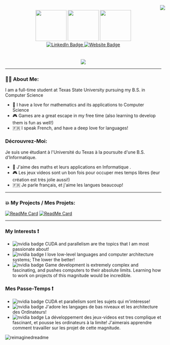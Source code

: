 <div><img src="https://i.imgur.com/crhaies.png" style="margin-left: 500px;"></div>
<div id="header" align="center">
  <img src="https://media2.giphy.com/media/v1.Y2lkPTc5MGI3NjExbWc1ajF3YmJlZGg4anF6dXRwN2diY25oN243amZ4MGd6cW84c2NhOCZlcD12MV9pbnRlcm5hbF9naWZfYnlfaWQmY3Q9cw/c616UDimUUfDrRVJWQ/giphy.gif" width="100"/>
  <img src="https://media2.giphy.com/media/v1.Y2lkPTc5MGI3NjExY205cXp2bXU0YXU4bG1jN2I1eDRneG5ucTl1cjBrejBpeDZjeXk1MyZlcD12MV9pbnRlcm5hbF9naWZfYnlfaWQmY3Q9cw/yjSNYYnj9gAeUbSHr3/giphy.gif" width="100">
  <img src="https://media3.giphy.com/media/v1.Y2lkPTc5MGI3NjExNGdtbW9nbmswajZheHpkNHIwa2ZrbDNsY3gxZm9ibnQ3empsenN0aSZlcD12MV9pbnRlcm5hbF9naWZfYnlfaWQmY3Q9cw/iJWXxAr2Za6EtN2Row/giphy.gif" width="100">
  <div id="badges">
  <a href="https://www.linkedin.com/in/brandon-tharp-186b99260/">
    <img src="https://img.shields.io/badge/LinkedIn-blue?style=flat&logo=linkedin&logoColor=white" alt="LinkedIn Badge"/>
    <img src="https://img.shields.io/badge/Website-red?style=flat&logo=homeadvisor&logoColor=white" alt="Website Badge">
  </a>
  </div>
  <div><h1></h1><img src="https://www.txst.edu/.resources/1703131128635/calicotxstfooterlogo.svg"></div>
</div>

---
### 👨‍💻 About Me:
I am a full-time student at Texas State University pursuing my B.S. in Computer Science 
- 📘 I have a love for mathematics and its applications to Computer Science
- 🎮 Games are a great escape in my free time (also learning to develop them is fun as well!)
-  🇫🇷 I speak French, and have a deep love for languages!

### Décrouvrez-Moi:
Je suis une étudiant à l'Université du Texas à la poursuite d'une B.S. d'Informatique.
- :book: J'aime des maths et leurs applications en Informatique .
- 🎮 Les jeux videos sont un bon fois pour occuper mes temps libres (leur création est très jolie aussi!)
- :fr: Je parle français, et j'aime les langues beaucoup!
---
### 💥 My Projects / Mes Projets:
  [![ReadMe Card](https://github-readme-stats.vercel.app/api/pin/?username=Thaesis&repo=machinecodedesconstructor&theme=gruvbox)](https://github.com/Thaesis/machinecodedesconstructor.git)
  [![ReadMe Card](https://github-readme-stats.vercel.app/api/pin/?username=Thaesis&repo=Game-of-Life&theme=gruvbox)](https://github.com/Thaesis/Game-of-Life.git)

---
### My Interests ❗
- <img src="https://img.shields.io/badge/-darkgreen?style=flat&logo=NVIDIA&logoColor=white" alt="nvidia badge"/> CUDA and parallelism are the topics that I am most passionate about!
- <img src="https://img.shields.io/badge/x86-red?style=flat&&logoColor=white" alt="nvidia badge"/> I love low-level languages and computer architecture systems; The lower the better!
- <img src="https://img.shields.io/badge/-blue?style=flat&logo=Steam&logoColor=white" alt="nvidia badge"/> Game development is extremely complex and fascinating, and pushes computers to their absolute limits. Learning how to work on projects of this magnitude would be incredible.

### Mes Passe-Temps ❗
- <img src="https://img.shields.io/badge/-darkgreen?style=flat&logo=NVIDIA&logoColor=white" alt="nvidia badge"/> CUDA et parallelism sont les sujets qui m'intéresse!
- <img src="https://img.shields.io/badge/x86-red?style=flat&&logoColor=white" alt="nvidia badge"/> J'adore les langages de bas niveaux et les architecture des Ordinateurs!
- <img src="https://img.shields.io/badge/-blue?style=flat&logo=Steam&logoColor=white" alt="nvidia badge"/> La développement des jeux-videos est tres complique et fascinant, et pousse les ordinateurs à la limite! J'aimerais apprendre comment travailler sur les projet de cette magnitude.

<img src="https://myreadme.vercel.app/api/embed/Thaesis?panels=userstatistics,toprepositories,toplanguages,commitgraph" alt="reimaginedreadme"/>
